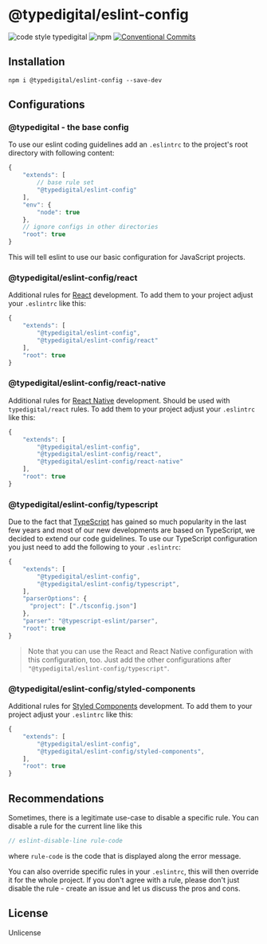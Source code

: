 # @typedigital/eslint-config

![code style typedigital](https://img.shields.io/badge/code%20style-typedigital-f45a5f.svg)
![npm](https://img.shields.io/npm/v/@typedigital/eslint-config.svg)
[![Conventional Commits](https://img.shields.io/badge/Conventional%20Commits-1.0.0-fe5196.svg)](https://conventionalcommits.org)

## Installation

```shell
npm i @typedigital/eslint-config --save-dev
```
## Configurations

### @typedigital - the base config


To use our eslint coding guidelines add an `.eslintrc` to the project's root directory with following content:

```js
{
    "extends": [
        // base rule set
        "@typedigital/eslint-config"
    ],
    "env": {
        "node": true
    },
    // ignore configs in other directories
    "root": true
}
```

This will tell eslint to use our basic configuration for JavaScript projects.

### @typedigital/eslint-config/react

Additional rules for [React](https://facebook.github.io/react/) development.
To add them to your project adjust your `.eslintrc` like this:

```js
{
    "extends": [
        "@typedigital/eslint-config",
        "@typedigital/eslint-config/react"
    ],
    "root": true
}
```
### @typedigital/eslint-config/react-native


Additional rules for [React Native](https://facebook.github.io/react-native/) development. Should be used with `typedigital/react` rules.
To add them to your project adjust your `.eslintrc` like this:

```js
{
    "extends": [
        "@typedigital/eslint-config",
        "@typedigital/eslint-config/react",
        "@typedigital/eslint-config/react-native"
    ],
    "root": true
}
```
### @typedigital/eslint-config/typescript

Due to the fact that [TypeScript](https://www.typescriptlang.org/) has gained so much popularity in the last few years and most of our new developments are based on TypeScript, we decided to extend our code guidelines.
To use our TypeScript configuration you just need to add the following to your `.eslintrc`:

```js
{
    "extends": [
        "@typedigital/eslint-config",
        "@typedigital/eslint-config/typescript",
    ],
    "parserOptions": {
      "project": ["./tsconfig.json"]
    },
    "parser": "@typescript-eslint/parser",
    "root": true
}
```

> Note that you can use the React and React Native configuration with this configuration, too. Just add the other configurations after `"@typedigital/eslint-config/typescript"`.

### @typedigital/eslint-config/styled-components

Additional rules for [Styled Components](https://styled-components.com/) development.
To add them to your project adjust your `.eslintrc` like this:

```js
{
    "extends": [
        "@typedigital/eslint-config",
        "@typedigital/eslint-config/styled-components",
    ],
    "root": true
}
```

## Recommendations

Sometimes, there is a legitimate use-case to disable a specific rule. You can disable a rule for the current line like this

```js
// eslint-disable-line rule-code
```

where `rule-code` is the code that is displayed along the error message.

You can also override specific rules in your `.eslintrc`, this will then override it for the whole project.
If you don't agree with a rule, please don't just disable the rule - create an issue and let us discuss the pros and cons.

## License

Unlicense
